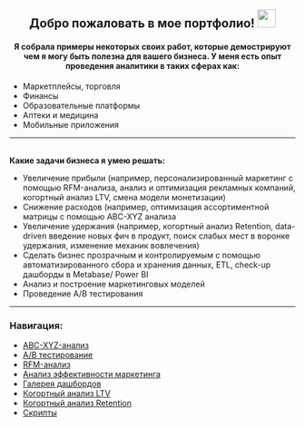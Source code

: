 <h2 align="center">Добро пожаловать в мое портфолио! </a>
<img src="https://github.com/blackcater/blackcater/raw/main/images/Hi.gif" height="32"/></h1>
<h4 align="center">Я собрала примеры некоторых своих работ, которые демострируют чем я могу быть полезна для вашего бизнеса. У меня есть опыт проведения аналитики в таких сферах как: </h4>

- Маркетплейсы, торговля <br>
- Финансы <br>
- Образовательные платформы <br>
- Аптеки и медицина <br>
- Мобильные приложения <br>

<hr></hr>

<br> **Какие задачи бизнеса я умею решать:** <br>

- Увеличение прибыли (например, персонализированный маркетинг с помощью RFM-анализа, анализ и оптимизация рекламных компаний, когортный анализ LTV, смена модели монетизации) <br>
- Снижение расходов (например, оптимизация ассортиментной матрицы с помощью ABC-XYZ анализа <br>
- Увеличение удержания (например, когортный анализ Retention, data-driven введение новых фич в продукт, поиск слабых мест в воронке удержания, изменение механик вовлечения) <br>
- Сделать бизнес прозрачным и контролируемым с помощью автоматизированного сбора и хранения данных, ETL, check-up дашборды в Metabase/ Power BI<br>
- Анализ и построение маркетинговых моделей <br>
- Проведение A/B тестирования <br>

<hr></hr>

###  Навигация:
- [ABC-XYZ-анализ](https://github.com/Liatrissa/Portfolio/tree/main/ABC-XYZ-%D0%B0%D0%BD%D0%B0%D0%BB%D0%B8%D0%B7)
- [A/B тестирование](https://github.com/Liatrissa/Portfolio/tree/main/A%5CB%20%D1%82%D0%B5%D1%81%D1%82%D0%B8%D1%80%D0%BE%D0%B2%D0%B0%D0%BD%D0%B8%D0%B5)
- [RFM-анализ](https://github.com/Liatrissa/Portfolio/tree/main/RFM-%D0%B0%D0%BD%D0%B0%D0%BB%D0%B8%D0%B7)
- [Анализ эффективности маркетинга](https://github.com/Liatrissa/Portfolio/tree/main/%D0%90%D0%BD%D0%B0%D0%BB%D0%B8%D0%B7%20%D1%8D%D1%84%D1%84%D0%B5%D0%BA%D1%82%D0%B8%D0%B2%D0%BD%D0%BE%D1%81%D1%82%D0%B8%20%D0%BC%D0%B0%D1%80%D0%BA%D0%B5%D1%82%D0%B8%D0%BD%D0%B3%D0%B0)
- [Галерея дашбордов](https://github.com/Liatrissa/Portfolio/tree/main/%D0%93%D0%B0%D0%BB%D0%B5%D1%80%D0%B5%D1%8F%20%D0%B4%D0%B0%D1%88%D0%B1%D0%BE%D1%80%D0%B4%D0%BE%D0%B2)
- [Когортный анализ LTV](https://github.com/Liatrissa/Portfolio/tree/main/%D0%9A%D0%BE%D0%B3%D0%BE%D1%80%D1%82%D0%BD%D1%8B%D0%B9%20%D0%B0%D0%BD%D0%B0%D0%BB%D0%B8%D0%B7%20LTV)
- [Когортный анализ Retention](https://github.com/Liatrissa/Portfolio/tree/main/%D0%9A%D0%BE%D0%B3%D0%BE%D1%80%D1%82%D0%BD%D1%8B%D0%B9%20%D0%B0%D0%BD%D0%B0%D0%BB%D0%B8%D0%B7%20Retention)
- [Скрипты](https://github.com/Liatrissa/Portfolio/tree/main/%D0%A1%D0%BA%D1%80%D0%B8%D0%BF%D1%82%D1%8B)
